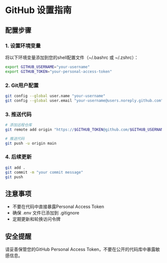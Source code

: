 # GitHub 设置指南

## 配置步骤

### 1. 设置环境变量

将以下环境变量添加到您的shell配置文件（~/.bashrc 或 ~/.zshrc）：

```bash
export GITHUB_USERNAME="your-username"
export GITHUB_TOKEN="your-personal-access-token"
```

### 2. Git用户配置

```bash
git config --global user.name "your-username"
git config --global user.email "your-username@users.noreply.github.com"
```

### 3. 推送代码

```bash
# 添加远程仓库
git remote add origin "https://$GITHUB_TOKEN@github.com/$GITHUB_USERNAME/ai-agent-platform.git"

# 推送代码
git push -u origin main
```

### 4. 后续更新

```bash
git add .
git commit -m "your commit message"
git push
```

## 注意事项

- 不要在代码中直接暴露Personal Access Token
- 确保 .env 文件已添加到 .gitignore
- 定期更新和轮换访问令牌

## 安全提醒

请妥善保管您的GitHub Personal Access Token，不要在公开的代码库中暴露敏感信息。
